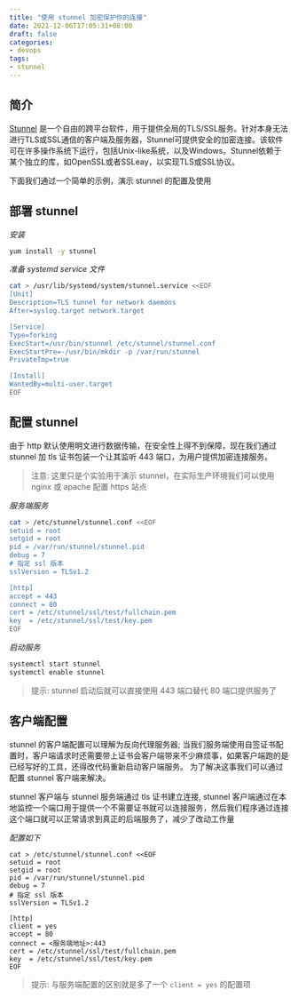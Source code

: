 ```yaml
---
title: "使用 stunnel 加密保护你的连接"
date: 2021-12-06T17:05:31+08:00
draft: false
categories: 
- devops
tags:
- stunnel
---
```


## 简介

[Stunnel](https://www.stunnel.org/) 是一个自由的跨平台软件，用于提供全局的TLS/SSL服务。针对本身无法进行TLS或SSL通信的客户端及服务器，Stunnel可提供安全的加密连接。该软件可在许多操作系统下运行，包括Unix-like系统，以及Windows。Stunnel依赖于某个独立的库，如OpenSSL或者SSLeay，以实现TLS或SSL协议。

下面我们通过一个简单的示例，演示 stunnel 的配置及使用

## 部署 stunnel 

*安装*

```bash
yum install -y stunnel
```

*准备 systemd service 文件*

```bash
cat > /usr/lib/systemd/system/stunnel.service <<EOF
[Unit]
Description=TLS tunnel for network daemons
After=syslog.target network.target

[Service]
Type=forking
ExecStart=/usr/bin/stunnel /etc/stunnel/stunnel.conf
ExecStartPre=-/usr/bin/mkdir -p /var/run/stunnel
PrivateTmp=true

[Install]
WantedBy=multi-user.target
EOF
```

## 配置 stunnel

由于 http 默认使用明文进行数据传输，在安全性上得不到保障，现在我们通过 stunnel 加 tls 证书包装一个让其监听 443 端口，为用户提供加密连接服务。

> 注意: 这里只是个实验用于演示 stunnel，在实际生产环境我们可以使用 nginx 或 apache 配置 https 站点

*服务端服务*

```bash
cat > /etc/stunnel/stunnel.conf <<EOF
setuid = root
setgid = root
pid = /var/run/stunnel/stunnel.pid
debug = 7
# 指定 ssl 版本
sslVersion = TLSv1.2

[http]
accept = 443
connect = 80
cert = /etc/stunnel/ssl/test/fullchain.pem
key  = /etc/stunnel/ssl/test/key.pem
EOF
```

*启动服务*

```bash
systemctl start stunnel
systemctl enable stunnel
```

> 提示: stunnel 启动后就可以直接使用 443 端口替代 80 端口提供服务了

## 客户端配置

stunnel 的客户端配置可以理解为反向代理服务器; 当我们服务端使用自签证书配置时，客户端请求时还需要带上证书会客户端带来不少麻烦事，如果客户端跑的是已经写好的工具，还得改代码重新启动客户端服务。 为了解决这事我们可以通过配置 stunnel 客户端来解决。

stunnel 客户端与 stunnel 服务端通过 tls 证书建立连接, stunnel 客户端通过在本地监控一个端口用于提供一个不需要证书就可以连接服务，然后我们程序通过连接这个端口就可以正常请求到真正的后端服务了，减少了改动工作量

*配置如下*

```
cat > /etc/stunnel/stunnel.conf <<EOF
setuid = root
setgid = root
pid = /var/run/stunnel/stunnel.pid
debug = 7
# 指定 ssl 版本
sslVersion = TLSv1.2

[http]
client = yes
accept = 80
connect = <服务端地址>:443
cert = /etc/stunnel/ssl/test/fullchain.pem
key  = /etc/stunnel/ssl/test/key.pem
EOF
```

> 提示: 与服务端配置的区别就是多了一个 `client = yes` 的配置项